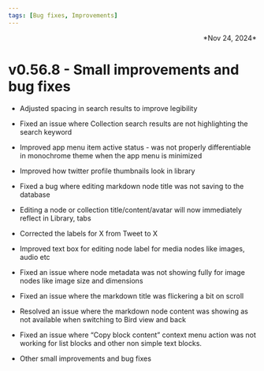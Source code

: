 ```yaml
---
tags: [Bug fixes, Improvements]
---
```

<div align="right">*Nov 24, 2024*</div>

# v0.56.8 - Small improvements and bug fixes

- Adjusted spacing in search results to improve legibility

- Fixed an issue where Collection search results are not highlighting the search keyword

- Improved app menu item active status - was not properly differentiable in monochrome theme when the app menu is minimized

- Improved how twitter profile thumbnails look in library

- Fixed a bug where editing markdown node title was not saving to the database

- Editing a node or collection title/content/avatar will now immediately reflect in Library, tabs

- Corrected the labels for X from Tweet to X

- Improved text box for editing node label for media nodes like images, audio etc

- Fixed an issue where node metadata was not showing fully for image nodes like image size and dimensions

- Fixed an issue where the markdown title was flickering a bit on scroll

- Resolved an issue where the markdown node content was showing as not available when switching to Bird view and back

- Fixed an issue where “Copy block content” context menu action was not working for list blocks and other non simple text blocks.

- Other small improvements and bug fixes